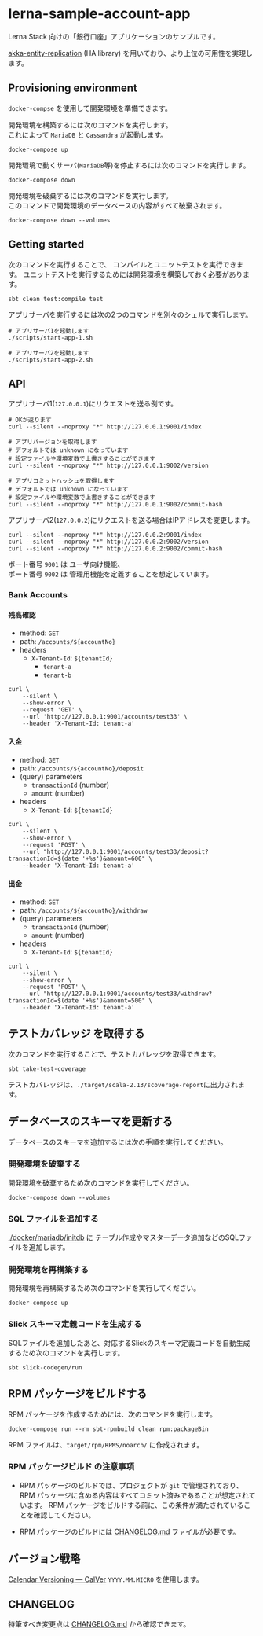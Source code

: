 # lerna-sample-account-app

Lerna Stack 向けの「銀行口座」アプリケーションのサンプルです。

[akka-entity-replication](https://github.com/lerna-stack/akka-entity-replication) (HA library) を用いており、より上位の可用性を実現します。

## Provisioning environment

`docker-compse` を使用して開発環境を準備できます。

開発環境を構築するには次のコマンドを実行します。  
これによって `MariaDB` と `Cassandra` が起動します。

```shell
docker-compose up
```

開発環境で動くサーバ(`MariaDB`等)を停止するには次のコマンドを実行します。

```shell
docker-compose down
```

開発環境を破棄するには次のコマンドを実行します。  
このコマンドで開発環境のデータベースの内容がすべて破棄されます。

```shell
docker-compose down --volumes
```

## Getting started

次のコマンドを実行することで、
コンパイルとユニットテストを実行できます。
ユニットテストを実行するためには開発環境を構築しておく必要があります。

```shell
sbt clean test:compile test
```

アプリサーバを実行するには次の2つのコマンドを別々のシェルで実行します。

```shell
# アプリサーバ1を起動します
./scripts/start-app-1.sh
```

```
# アプリサーバ2を起動します
./scripts/start-app-2.sh
```

## API

アプリサーバ1(`127.0.0.1`)にリクエストを送る例です。

```shell
# OKが返ります
curl --silent --noproxy "*" http://127.0.0.1:9001/index

# アプリバージョンを取得します
# デフォルトでは unknown になっています
# 設定ファイルや環境変数で上書きすることができます
curl --silent --noproxy "*" http://127.0.0.1:9002/version

# アプリコミットハッシュを取得します
# デフォルトでは unknown になっています
# 設定ファイルや環境変数で上書きすることができます
curl --silent --noproxy "*" http://127.0.0.1:9002/commit-hash
```

アプリサーバ2(`127.0.0.2`)にリクエストを送る場合はIPアドレスを変更します。

```
curl --silent --noproxy "*" http://127.0.0.2:9001/index
curl --silent --noproxy "*" http://127.0.0.2:9002/version
curl --silent --noproxy "*" http://127.0.0.2:9002/commit-hash
```

ポート番号 `9001` は ユーザ向け機能、  
ポート番号 `9002` は 管理用機能を定義することを想定しています。

### Bank Accounts
#### 残高確認
- method: `GET`
- path: `/accounts/${accountNo}`
- headers
    - `X-Tenant-Id`: `${tenantId}`
        - `tenant-a`
        - `tenant-b`

```shell
curl \
    --silent \
    --show-error \
    --request 'GET' \
    --url 'http://127.0.0.1:9001/accounts/test33' \
    --header 'X-Tenant-Id: tenant-a'
```

#### 入金
- method: `GET`
- path: `/accounts/${accountNo}/deposit`
- (query) parameters
    - `transactionId` (number)
    - `amount` (number)
- headers
    - `X-Tenant-Id`: `${tenantId}`

```shell
curl \
    --silent \
    --show-error \
    --request 'POST' \
    --url "http://127.0.0.1:9001/accounts/test33/deposit?transactionId=$(date '+%s')&amount=600" \
    --header 'X-Tenant-Id: tenant-a'
```

#### 出金
- method: `GET`
- path: `/accounts/${accountNo}/withdraw`
- (query) parameters
    - `transactionId` (number)
    - `amount` (number)
- headers
    - `X-Tenant-Id`: `${tenantId}`

```shell
curl \
    --silent \
    --show-error \
    --request 'POST' \
    --url "http://127.0.0.1:9001/accounts/test33/withdraw?transactionId=$(date '+%s')&amount=500" \
    --header 'X-Tenant-Id: tenant-a'
```

## テストカバレッジ を取得する

次のコマンドを実行することで、テストカバレッジを取得できます。

```shell
sbt take-test-coverage
```

テストカバレッジは、`./target/scala-2.13/scoverage-report`に出力されます。

## データベースのスキーマを更新する

データベースのスキーマを追加するには次の手順を実行してください。

### 開発環境を破棄する

開発環境を破棄するため次のコマンドを実行してください。

```shell
docker-compose down --volumes
```

### SQL ファイルを追加する
[./docker/mariadb/initdb](./docker/mariadb/initdb) に
テーブル作成やマスターデータ追加などのSQLファイルを追加します。

### 開発環境を再構築する

開発環境を再構築するため次のコマンドを実行してください。

```shell
docker-compose up
```

### Slick スキーマ定義コードを生成する
SQLファイルを追加したあと、対応するSlickのスキーマ定義コードを自動生成するため次のコマンドを実行します。

```shell
sbt slick-codegen/run
```


## RPM パッケージをビルドする
RPM パッケージを作成するためには、次のコマンドを実行します。

```shell
docker-compose run --rm sbt-rpmbuild clean rpm:packageBin
```

RPM ファイルは、`target/rpm/RPMS/noarch/` に作成されます。

### RPM パッケージビルド の注意事項

- RPM パッケージのビルドでは、プロジェクトが `git` で管理されており、
RPM パッケージに含める内容はすべてコミット済みであることが想定されています。
RPM パッケージをビルドする前に、この条件が満たされていることを確認してください。

- RPM パッケージのビルドには [CHANGELOG.md](./CHANGELOG.md) ファイルが必要です。

## バージョン戦略
[Calendar Versioning — CalVer](https://calver.org/) `YYYY.MM.MICRO` を使用します。

## CHANGELOG

特筆すべき変更点は [CHANGELOG.md](CHANGELOG.md) から確認できます。
